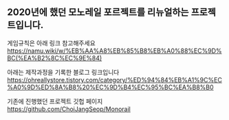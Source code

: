 ## 2020년에 했던 모노레일 포르젝트를 리뉴얼하는 프로젝트입니다.

게임규칙은 아래 링크 참고해주세요
https://namu.wiki/w/%EB%AA%A8%EB%85%B8%EB%A0%88%EC%9D%BC(%EA%B2%8C%EC%9E%84)

아래는 제작과정을 기록한 블로그 링크입니다
https://ohreallystore.tistory.com/category/%ED%94%84%EB%A1%9C%EC%A0%9D%ED%8A%B8%20%EC%9D%B4%EC%95%BC%EA%B8%B0

기존에 진행했던 프로젝트 깃헙 페이지
https://github.com/ChoiJangSeop/Monorail 
